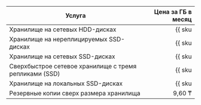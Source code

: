 | Услуга                                  | Цена за ГБ в месяц                                                         |
|-----------------------------------------|---------------------------------------------------------------------------:|
| Хранилище на сетевых HDD-дисках         | {{ sku|KZT|mdb.cluster.network-hdd.greenplum|month|string }}               |
| Хранилище на нереплицируемых SSD-дисках | {{ sku|KZT|mdb.cluster.network-ssd-nonreplicated.greenplum|month|string }} |
| Хранилище на сетевых SSD-дисках         | {{ sku|KZT|mdb.cluster.network-nvme.greenplum|month|string }}              |
| Сверхбыстрое сетевое хранилище с тремя репликами (SSD) | {{ sku|KZT|mdb.cluster.network-ssd-io-m3.greenplum|month|string }} |
| Хранилище на локальных SSD-дисках       | {{ sku|KZT|mdb.cluster.local-nvme.greenplum|month|string }}                |
| Резервные копии сверх размера хранилища | 9,60 ₸                                                                     |
